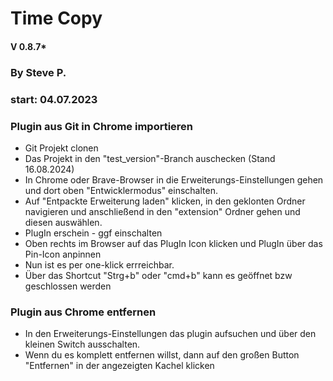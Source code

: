 # Time Copy
#### V 0.8.7*
### By Steve P.
### start: 04.07.2023

### Plugin aus Git in Chrome importieren
- Git Projekt clonen
- Das Projekt in den "test_version"-Branch auschecken (Stand 16.08.2024)
- In Chrome oder Brave-Browser in die Erweiterungs-Einstellungen gehen und dort
  oben "Entwicklermodus" einschalten.
- Auf "Entpackte Erweiterung laden" klicken, in den geklonten Ordner navigieren und anschließend
  in den "extension" Ordner gehen und diesen auswählen.
- PlugIn erschein - ggf einschalten
- Oben rechts im Browser auf das PlugIn Icon klicken und PlugIn über das Pin-Icon anpinnen
- Nun ist es per one-klick errreichbar.
- Über das Shortcut "Strg+b" oder "cmd+b" kann es geöffnet bzw geschlossen werden

### Plugin aus Chrome entfernen
- In den Erweiterungs-Einstellungen das plugin aufsuchen und über den kleinen Switch ausschalten.
- Wenn du es komplett entfernen willst, dann auf den großen Button "Entfernen" in der 
  angezeigten Kachel klicken
